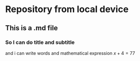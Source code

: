 # Repository from local device 

## This is a .md file 
### So I can do title and subtitle 

and i can write words and mathematical expression $x+4=77$
